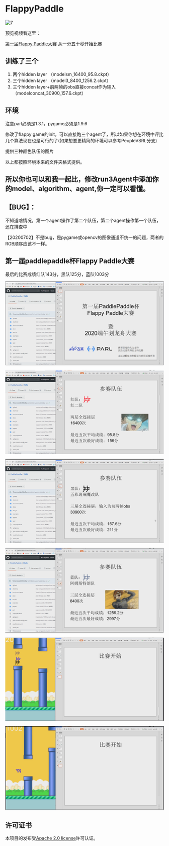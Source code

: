 # FlappyPaddle

![7](img/7.gif)

预览视频看这里：

[第一届Flappy Paddle大赛](https://www.bilibili.com/video/BV1KV411674k) 从一分五十秒开始比赛

## 训练了三个

1. 两个hidden layer （modelsm_16400_95.8.ckpt）
2. 三个hidden layer （model3_8400_1256.2.ckpt）
3. 三个hidden layer+前两帧的obs直接concat作为输入（modelconcat_30900_157.6.ckpt）

## 环境

注意parl必须是1.3.1，pygame必须是1.9.6

修改了flappy game的init，可以直接跑三个agent了，所以如果你想在环境中评比几个算法现在也是可行的了(如果想要更精简的环境可以参考PeopleVSRL分支)

提供三种颜色队伍的图片

以上都按照环境本来的文件夹格式提供。



## 所以你也可以和我一起比，修改run3Agent中添加你的model、algorithm、agent,你一定可以看懂。



## 【BUG】：

​	不知道啥情况，第一个agent操作了第二个队伍，第二个agent操作第一个队伍，还在排查中

​	【20200702】不是bug，是pygame或opencv的图像通道不统一的问题，两者的RGB顺序应该不一样。



## 第一届paddlepaddle杯Flappy Paddle大赛

最后的比赛成绩红队143分，黑队125分，蓝队1003分

![1](img/1.png)

![2](img/2.png)

![3](img/3.png)

![4](img/4.png)

![6](img/6.png)

![5](img/5.png)


## 许可证书
本项目的发布受<a href="https://github.com/ninetailskim/FlappyPaddle/blob/master/LICENSE">Apache 2.0 license</a>许可认证。
